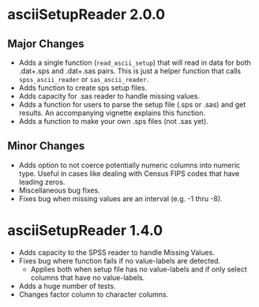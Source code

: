 # asciiSetupReader 2.0.0

## Major Changes

* Adds a single function (`read_ascii_setup`) that will read in data for both
  .dat+.sps and .dat+.sas pairs. This is just a helper function that calls
  `spss_ascii_reader` or `sas_ascii_reader`.
* Adds function to create sps setup files.
* Adds capacity for .sas reader to handle missing values.
* Adds a function for users to parse the setup file (.sps or .sas) and get results. 
An accompanying vignette explains this function.
* Adds a function to make your own .sps files (not .sas yet).

## Minor Changes
* Adds option to not coerce potentially numeric columns into numeric type. Useful in cases like dealing with Census FIPS codes that have leading zeros. 
* Miscellaneous bug fixes.
* Fixes bug when missing values are an interval (e.g. -1 thru -8).

# asciiSetupReader 1.4.0
* Adds capacity to the SPSS reader to handle Missing Values.
* Fixes bug where function fails if no value-labels are detected.
    + Applies both when setup file has no value-labels and if only select columns that have no value-labels.
* Adds a huge number of tests.
* Changes factor column to character columns.
